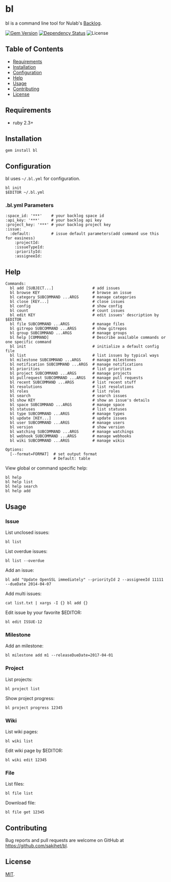 # bl

bl is a command line tool for Nulab's [Backlog](http://www.backlog.jp/).

[![Gem Version](https://badge.fury.io/rb/bl.svg)](https://badge.fury.io/rb/bl)
[![Dependency Status](https://gemnasium.com/badges/github.com/sakihet/bl.svg)](https://gemnasium.com/github.com/sakihet/bl)
![License](https://img.shields.io/github/license/sakihet/bl.svg)

## Table of Contents
- [Requirements](https://github.com/sakihet/bl#requirements)
- [Installation](https://github.com/sakihet/bl#installation)
- [Configuration](https://github.com/sakihet/bl#configuration)
- [Help](https://github.com/sakihet/bl#help)
- [Usage](https://github.com/sakihet/bl#usage)
- [Contributing](https://github.com/sakihet/bl#contributing)
- [License](https://github.com/sakihet/bl#license)

## Requirements

- ruby 2.3+

## Installation

    gem install bl

## Configuration

bl uses `~/.bl.yml` for configuration.

```
bl init
$EDITOR ~/.bl.yml
```

### .bl.yml Parameters

```
:space_id: '***'    # your backlog space id
:api_key: '***'     # your backlog api key
:project_key: '***' # your backlog project key
:issue:
  :default:         # issue default parameters(add command use this for easiness)
    :projectId:
    :issueTypeId:
    :priorityId:
    :assigneeId:
```

## Help

```
Commands:
  bl add [SUBJECT...]                 # add issues
  bl browse KEY                       # browse an issue
  bl category SUBCOMMAND ...ARGS      # manage categories
  bl close [KEY...]                   # close issues
  bl config                           # show config
  bl count                            # count issues
  bl edit KEY                         # edit issues' description by $EDITOR
  bl file SUBCOMMAND ...ARGS          # manage files
  bl gitrepo SUBCOMMAND ...ARGS       # show gitrepos
  bl group SUBCOMMAND ...ARGS         # manage groups
  bl help [COMMAND]                   # Describe available commands or one specific command
  bl init                             # initialize a default config file
  bl list                             # list issues by typical ways
  bl milestone SUBCOMMAND ...ARGS     # manage milestones
  bl notification SUBCOMMAND ...ARGS  # manage notifications
  bl priorities                       # list priorities
  bl project SUBCOMMAND ...ARGS       # manage projects
  bl pullrequest SUBCOMMAND ...ARGS   # manage pull requests
  bl recent SUBCOMMAND ...ARGS        # list recent stuff
  bl resolutions                      # list resolutions
  bl roles                            # list roles
  bl search                           # search issues
  bl show KEY                         # show an issue's details
  bl space SUBCOMMAND ...ARGS         # manage space
  bl statuses                         # list statuses
  bl type SUBCOMMAND ...ARGS          # manage types
  bl update [KEY...]                  # update issues
  bl user SUBCOMMAND ...ARGS          # manage users
  bl version                          # show version
  bl watching SUBCOMMAND ...ARGS      # manage watchings
  bl webhook SUBCOMMAND ...ARGS       # manage webhooks
  bl wiki SUBCOMMAND ...ARGS          # manage wikis

Options:
  [--format=FORMAT]  # set output format
                     # Default: table

```

View global or command specific help:

```
bl help
bl help list
bl help search
bl help add
```

## Usage

### Issue

List unclosed issues:

    bl list

List overdue issues:

    bl list --overdue

Add an issue:

    bl add "Update OpenSSL immediately" --priorityId 2 --assigneeId 11111 --dueDate 2014-04-07

Add multi issues:

    cat list.txt | xargs -I {} bl add {}

Edit issue by your favorite $EDITOR:

    bl edit ISSUE-12

### Milestone

Add an milestone:

    bl milestone add m1 --releaseDueDate=2017-04-01


### Project

List projects:

    bl project list

Show project progress:

    bl project progress 12345

### Wiki

List wiki pages:

    bl wiki list

Edit wiki page by $EDITOR:

    bl wiki edit 12345

### File

List files:

    bl file list

Download file:

    bl file get 12345

## Contributing

Bug reports and pull requests are welcome on GitHub at https://github.com/sakihet/bl.

## License

[MIT](http://opensource.org/licenses/MIT).


